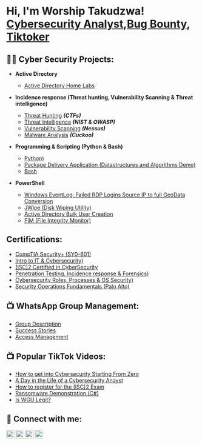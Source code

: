 <h1>Hi, I'm Worship Takudzwa! <br/><a href="https://www.linkedin.com/in/worship-matangadzi/"> Cybersecurity Analyst</a>,<a href="https://github.com/joshmadakor1">Bug Bounty</a>,  <a href="https://www.tiktok.com/getintocybersec">Tiktoker</a></h1>

<h2>👨‍💻 Cyber Security Projects:</h2>

- <b>Active Directory </b>
  - [Active Directory Home Labs](https://github.com/iconboykarma/ActiveDirectoryLab)
- <b>Incidence response (Threat hunting, Vulnerability Scanning & Threat intelligence)</b>
  - [Threat Hunting](https://github.com/joshmadakor1/4chan-Image-Analysis-Middleware-C964) <b><i>(CTFs)</b></i>
  - [Threat Intelligence](https://github.com/joshmadakor1/4chan-Image-Analysis-Middleware-C964) <b><i>(NIST & OWASP)</b></i>
  - [Vulnerability Scanning](https://github.com/joshmadakor1/4chan-Image-Analysis-Middleware-C964) <b><i>(Nessus)</b></i>
  - [Malware Analysis](https://github.com/joshmadakor1/4chan-Image-Analysis-Middleware-C964) <b><i>(Cuckoo)</b></i>

- <b>Programming & Scripting (Python & Bash)</b>
  - [Python)](https://github.com/joshmadakor1/EncrypterPOC)
  - [Package Delivery Application (Datastructures and Algorithms Demo)](https://github.com/joshmadakor1/Package-Delivery-Pathfinding-Algorithm)
  - [Bash](https://github.com/joshmadakor1/DecrypterPOC)

- <b>PowerShell</b>
  - [Windows EventLog: Failed RDP Logins Source IP to full GeoData Conversion](https://github.com/joshmadakor1/Sentinel-Lab)
  - [JWipe (Disk Wiping Utility)](https://github.com/joshmadakor1/Jwipe.PowerShell)
  - [Active Directory Bulk User Creation](https://github.com/joshmadakor1/AD_PS)
  - [FIM (File Integrity Monitor)](https://github.com/joshmadakor1/PowerShell-Integrity-FIM)

<h2>Certifications:</h2>

- [CompTIA Security+ (SY0-601)](https://www.youtube.com/watch?v=a83ASGn_V_s)
- [Intro to IT & Cybersecurity)](https://www.youtube.com/watch?v=E2MwRWxDBkA)
- [(ISC)2 Certified in CyberSecurity](https://www.youtube.com/watch?v=uHy3oM7NnoU)
- [Penetration Testing, Incidence response & Forensics)](https://www.youtube.com/watch?v=N-L9hklSlNk)
- [Cybersecurity Roles, Processes & OS Security)](https://www.youtube.com/watch?v=OfvdQeh79s0)
- [Security Operations Fundamentals (Palo Alto)](https://www.youtube.com/watch?v=E2MwRWxDBkA)

<h2>📺 WhatsApp Group Management:</h2>

- [Group Description](https://www.youtube.com/watch?v=a83ASGn_V_s)
- [Success Stories](https://www.youtube.com/watch?v=uHy3oM7NnoU)
- [Access Management](https://www.youtube.com/watch?v=N-L9hklSlNk)


<h2>📺 Popular TikTok Videos:</h2>

- [How to get into Cybersecurity Starting From Zero](https://www.tiktok.com/watch?v=a83ASGn_V_s)
- [A Day in the Life of a Cybersecurity Anayst](https://www.tiktok.com/watch?v=uHy3oM7NnoU)
- [How to register for the (ISC)2 Exam](https://www.tiktok.com/watch?v=N-L9hklSlNk)
- [Ransomware Demonstration (C#)](https://www.tiktok.com/watch?v=OfvdQeh79s0)
- [Is WGU Legit?](https://www.tiktok.com/watch?v=E2MwRWxDBkA)

<h2> 🤳 Connect with me:</h2>

[<img align="left" alt="iconboykarma | YouTube" width="22px" src="https://cdn.jsdelivr.net/npm/simple-icons@v3/icons/youtube.svg" />][youtube]
[<img align="left" alt="iconboykarma | Twitter" width="22px" src="https://cdn.jsdelivr.net/npm/simple-icons@v3/icons/twitter.svg" />][twitter]
[<img align="left" alt="iconboykarma | LinkedIn" width="22px" src="https://cdn.jsdelivr.net/npm/simple-icons@v3/icons/linkedin.svg" />][linkedin]
[<img align="left" alt="iconboykarma| Instagram" width="22px" src="https://cdn.jsdelivr.net/npm/simple-icons@v3/icons/instagram.svg" />][instagram]

[twitter]: https://twitter.com/iconboykarma
[youtube]: https://www.youtube.com/getintocybersec
[instagram]: https://www.instagram.com/iconboykarma/
[linkedin]: https://linkedin.com/in/worship-matangadzi

<!--
**iconboykarma/iconboykarma** is a ✨ _special_ ✨ repository because its `README.md` (this file) appears on your GitHub profile.

Here are some ideas to get you started:

- 🔭 I’m currently working on ...
- 🌱 I’m currently learning ...
- 👯 I’m looking to collaborate on ...
- 🤔 I’m looking for help with ...
- 💬 Ask me about ...
- 📫 How to reach me: ...
- 😄 Pronouns: ...
- ⚡ Fun fact: ...
-->
